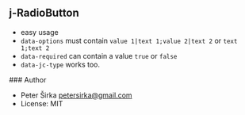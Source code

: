 ## j-RadioButton

- easy usage
- `data-options` must contain `value 1|text 1;value 2|text 2` or `text 1;text 2`
- `data-required` can contain a value `true` or `false`
- `data-jc-type` works too.

### Author

- Peter Širka <petersirka@gmail.com>
- License: MIT